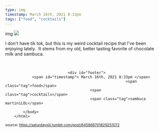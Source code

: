 ```yaml
---
type: img
timestamp: March 16th, 2021 8:33pm
tags: ["food", "cocktails"]
---
```

img
<img src="https://saturdayxiii.github.io/media/645868701829251072.jpg"/>
                                                                                          

I don't have tik tok, but this is my weird cocktail recipe that I've been enjoying lately.  It stems from my old, better tasting favorite of chocolate milk and sambuca.

<br/>
 
                                    
                
                
                
                
                                <div id="footer">
                <span id="timestamp"> March 16th, 2021 8:33pm </span>
                                                          <span class="tag">food</span>
                                          <span class="tag">cocktails</span>
                                          <span class="tag">sambuca martiniLOL</span>
                                                    
            </body>
        </html>

        
<small>source: https://saturdayxiii.tumblr.com/post/645868701829251072</small>